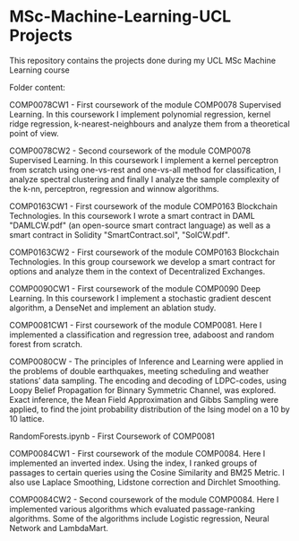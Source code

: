 # MSc-Machine-Learning-UCL Projects
This repository contains the projects done during my UCL MSc Machine Learning course

Folder content:

СОМР0078CW1 - First coursework of the module СОМР0078 Supervised Learning. In this coursework I implement polynomial regression, kernel ridge regression, k-nearest-neighbours and analyze them from a theoretical point of view.

СОМР0078CW2 - Second coursework of the module СОМР0078 Supervised Learning. In this coursework I implement a kernel perceptron from scratch using one-vs-rest and one-vs-all method for classification, I analyze spectral clustering and finally I analyze the sample complexity of the k-nn, perceptron, regression and winnow algorithms.

СОМР0163CW1 - First coursework of the module СОМР0163 Blockchain Technologies. In this coursework I wrote a smart contract in DAML "DAMLCW.pdf" (an open-source smart contract language) as well as a smart contract in Solidity "SmartContract.sol", "SolCW.pdf".

СОМР0163CW2 - First coursework of the module СОМР0163 Blockchain Technologies. In this group coursework we develop a smart contract for options and analyze them in the context of Decentralized Exchanges. 

СОМР0090CW1 - First coursework of the module СОМР0090 Deep Learning. In this coursework I implement a stochastic gradient descent algorithm, a DenseNet and implement an ablation study.

COMP0081CW1 - First coursework of the module COMP0081. Here I implemented a classification and regression tree, adaboost and random forest from scratch. 

COMP0080CW - The principles of Inference and Learning were applied in the problems of double earthquakes, meeting scheduling and weather stations’ data sampling. The encoding and decoding of LDPC-codes, using Loopy Belief Propagation for Binnary Symmetric Channel, was explored. Exact inference, the Mean Field Approximation and Gibbs Sampling were applied, to find the joint probability distribution of the Ising model on a 10 by 10 lattice. 

RandomForests.ipynb - First Coursework of COMP0081

СОМР0084CW1 - First coursework of the module СОМР0084. Here I implemented an inverted index. Using the index, I ranked groups of passages to certain queries using the Cosine Similarity and BM25 Metric. I also use Laplace Smoothing, Lidstone correction and Dirchlet Smoothing.

СОМР0084CW2 - Second coursework of the module СОМР0084. Here I implemented various algorithms which evaluated passage-ranking algorithms. Some of the algorithms include Logistic regression, Neural Network and LambdaMart.
